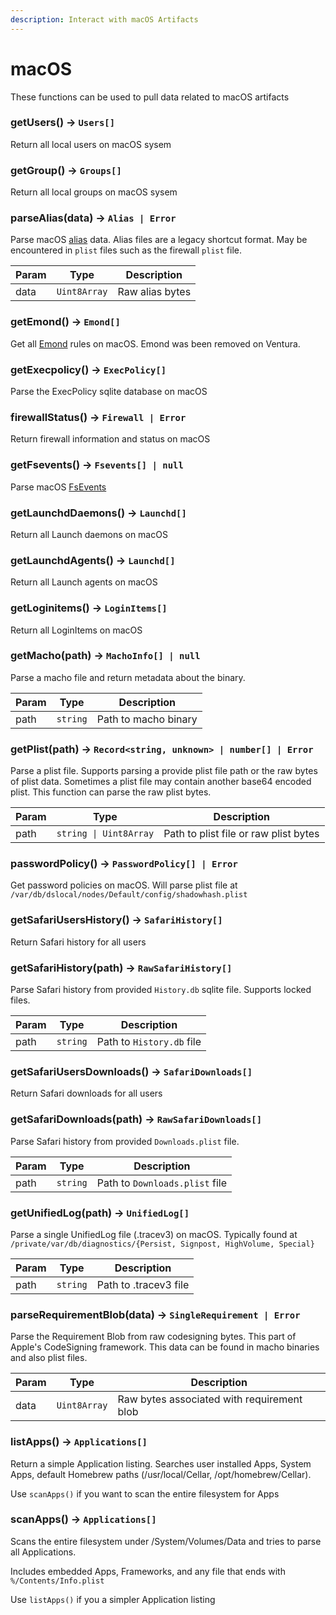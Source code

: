 ```yaml
---
description: Interact with macOS Artifacts
---
```


# macOS

These functions can be used to pull data related to macOS artifacts

### getUsers() -> `Users[]`

Return all local users on macOS sysem

### getGroup() -> `Groups[]`

Return all local groups on macOS sysem

### parseAlias(data) -> `Alias | Error`

Parse macOS [alias](https://en.wikipedia.org/wiki/Alias_(Mac_OS)) data. Alias
files are a legacy shortcut format. May be encountered in `plist` files such as
the firewall `plist` file.

| Param | Type         | Description     |
| ----- | ------------ | --------------- |
| data  | `Uint8Array` | Raw alias bytes |

### getEmond() -> `Emond[]`

Get all [Emond](../../Artifacts/macOS%20Artifacts/emond.md) rules on macOS.
Emond was been removed on Ventura.

### getExecpolicy() -> `ExecPolicy[]`

Parse the ExecPolicy sqlite database on macOS

### firewallStatus() -> `Firewall | Error`

Return firewall information and status on macOS

### getFsevents() -> `Fsevents[] | null`

Parse macOS [FsEvents](../../Artifacts/macOS%20Artifacts/fsevents.md)

### getLaunchdDaemons() -> `Launchd[]`

Return all Launch daemons on macOS

### getLaunchdAgents() -> `Launchd[]`

Return all Launch agents on macOS

### getLoginitems() -> `LoginItems[]`

Return all LoginItems on macOS

### getMacho(path) -> `MachoInfo[] | null`

Parse a macho file and return metadata about the binary.

| Param | Type     | Description          |
| ----- | -------- | -------------------- |
| path  | `string` | Path to macho binary |

### getPlist(path) -> `Record<string, unknown> | number[] | Error`

Parse a plist file. Supports parsing a provide plist file path or the raw bytes
of plist data. Sometimes a plist file may contain another base64 encoded plist.
This function can parse the raw plist bytes.

| Param | Type                                  | Description                           |
| ----- | ------------------------------------- | ------------------------------------- |
| path  | <code>string &#124; Uint8Array</code> | Path to plist file or raw plist bytes |

### passwordPolicy() -> `PasswordPolicy[] | Error`

Get password policies on macOS. Will parse plist file at
`/var/db/dslocal/nodes/Default/config/shadowhash.plist`

### getSafariUsersHistory() -> `SafariHistory[]`

Return Safari history for all users

### getSafariHistory(path) -> `RawSafariHistory[]`

Parse Safari history from provided `History.db` sqlite file. Supports locked
files.

| Param | Type     | Description               |
| ----- | -------- | ------------------------- |
| path  | `string` | Path to `History.db` file |

### getSafariUsersDownloads() -> `SafariDownloads[]`

Return Safari downloads for all users

### getSafariDownloads(path) -> `RawSafariDownloads[]`

Parse Safari history from provided `Downloads.plist` file.

| Param | Type     | Description                    |
| ----- | -------- | ------------------------------ |
| path  | `string` | Path to `Downloads.plist` file |

### getUnifiedLog(path) -> `UnifiedLog[]`

Parse a single UnifiedLog file (.tracev3) on macOS. Typically found at
`/private/var/db/diagnostics/{Persist, Signpost, HighVolume, Special}`

| Param | Type     | Description           |
| ----- | -------- | --------------------- |
| path  | `string` | Path to .tracev3 file |

### parseRequirementBlob(data) -> `SingleRequirement | Error`

Parse the Requirement Blob from raw codesigning bytes. This part of Apple's
CodeSigning framework. This data can be found in macho binaries and also plist
files.

| Param | Type         | Description                                |
| ----- | ------------ | ------------------------------------------ |
| data  | `Uint8Array` | Raw bytes associated with requirement blob |

### listApps() -> `Applications[]`

Return a simple Application listing. Searches user installed Apps, System Apps,
default Homebrew paths (/usr/local/Cellar, /opt/homebrew/Cellar).

Use `scanApps()` if you want to scan the entire filesystem for Apps

### scanApps() -> `Applications[]`

Scans the entire filesystem under /System/Volumes/Data and tries to parse all
Applications.

Includes embedded Apps, Frameworks, and any file that ends with
`%/Contents/Info.plist`

Use `listApps()` if you a simpler Application listing
